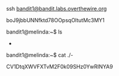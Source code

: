 ssh bandit1@bandit.labs.overthewire.org

boJ9jbbUNNfktd78OOpsqOltutMc3MY1 <enter>


bandit1@melinda:~$ ls

-

bandit1@melinda:~$ cat ./-

CV1DtqXWVFXTvM2F0k09SHz0YwRINYA9